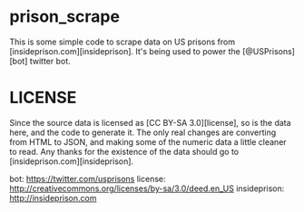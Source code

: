 prison_scrape
=============

This is some simple code to scrape data on US prisons from [insideprison.com][insideprison]. It's being used to power the [@USPrisons][bot] twitter bot. 

LICENSE
=======

Since the source data is licensed as [CC BY-SA 3.0][license], so is the data here, and the code to generate it. The only real changes are converting from HTML to JSON, and making some of the numeric data a little cleaner to read. Any thanks for the existence of the data should go to [insideprison.com][insideprison].

bot: https://twitter.com/usprisons
license: http://creativecommons.org/licenses/by-sa/3.0/deed.en_US
insideprison: http://insideprison.com
